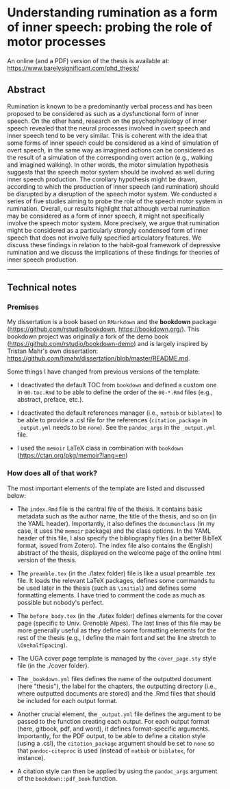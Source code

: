 # Understanding rumination as a form of inner speech: probing the role of motor processes

An online (and a PDF) version of the thesis is available at: https://www.barelysignificant.com/phd_thesis/

## Abstract

Rumination is known to be a predominantly verbal process and has been proposed to be considered as such as a dysfunctional form of inner speech. On the other hand, research on the psychophysiology of inner speech revealed that the neural processes involved in overt speech and inner speech tend to be very similar. This is coherent with the idea that some forms of inner speech could be considered as a kind of simulation of overt speech, in the same way as imagined actions can be considered as the result of a simulation of the corresponding overt action (e.g., walking and imagined walking). In other words, the motor simulation hypothesis suggests that the speech motor system should be involved as well during inner speech production. The corollary hypothesis might be drawn, according to which the production of inner speech (and rumination) should be disrupted by a disruption of the speech motor system. We conducted a series of five studies aiming to probe the role of the speech motor system in rumination. Overall, our results highlight that although verbal rumination may be considered as a form of inner speech, it might not specifically involve the speech motor system. More precisely, we argue that rumination might be considered as a particularly strongly condensed form of inner speech that does not involve fully specified articulatory features. We discuss these findings in relation to the habit-goal framework of depressive rumination and we discuss the implications of these findings for theories of inner speech production.

<!--

Rumination is known to be a predominantly verbal process and has been proposed to be considered as such as a dysfunctional form of inner speech. On the other hand, research on the psychophysiology of inner speech revealed that the neural processes involved in overt speech and inner speech tend to be very similar. This is coherent with the idea that some forms of inner speech could be considered as a kind of simulation of overt speech, in the same way as imagined actions can be considered as the result of a simulation of the corresponding overt action (e.g., walking and imagined walking). In other words, the motor simulation hypothesis suggests that the speech motor system should be involved as well during inner speech production. The corollary hypothesis might be drawn, according to which the production of inner speech (and rumination) should be disrupted by a disruption of the speech motor system.

We conducted a series of five studies aiming to probe the role of the speech motor system in rumination. In Study 1, we used surface electromyography to examine the involvement of the speech motor system during induced rumination. We observed that induced rumination was associated with increased facial (lips and forehead) muscular activity as compared to rest. Moreover, an orofacial relaxation was more efficient in decreasing self-reported state rumination than a non-orofacial relaxation. These results taken together suggest that rumination might be considered as a form of inner speech recruiting the speech motor system. In Study 2, we induced rumination in either a verbal or a non-verbal modality to compare their electromyographic correlates. Our results shown that i) the induction of rumination in different modalities was not successful but that ii) comparing (a posteriori) groups of verbal versus non-verbal ruminators did not reveal differences in their electromyographic correlates. Moreover, a comparison of an orofacial relaxation to a non-orofacial relaxation (as in the first study) revealed an opposite pattern of results to those of Study 1. In Study 3, we compared the electromyographic correlates of both overt speech and inner speech production of two classes of nonwords. An automatic classification approach was undertaken to discriminate these signals according to the class of nonword to be uttered. Although this approach lead to reasonable accuracy rates during overt speech production, it failed to discriminate inner speech content based on surface electromyography signals. In Study 4, we used articulatory suppression to test the involvement of the speech motor system during rumination. Self-reported levels of state rumination showed a decrease after both motor activities (silent mouthing vs. finger-tapping), with only a slightly stronger decrease after the articulatory suppression than the control task. Importantly, the rumination level decrease was not moderated by the modality (verbal vs. non-verbal) of the ruminative thoughts. In Study 5, we induced either rumination or a more constructive form of repetitive thinking (problem-solving). We compared the effects of articulatory suppression to a control induction on self-reported state rumination and state affects following each thinking-style induction. Preliminary results suggest no stronger effect of articulatory suppression (chewing) in reducing self-reported state rumination as compared to finger-tapping.

Overall, these results highlight that although verbal rumination may be considered as a form of inner speech, it might not specifically involve the speech motor system. More precisely, we argue that rumination might be considered as a particularly strongly condensed form of inner speech that does not involve fully specified articulatory features. We discuss these findings in relation to the habit-goal framework of depressive rumination and we discuss the implications of these findings for theories of inner speech production.

-->

---

## Technical notes

### Premises

My dissertation is a book based on `RMarkdown` and the **bookdown** package
(<https://github.com/rstudio/bookdown>, <https://bookdown.org/>). This bookdown project was originally a fork of the demo book
(<https://github.com/rstudio/bookdown-demo>) and is largely inspired by Tristan Mahr's own dissertation: <https://github.com/tjmahr/dissertation/blob/master/README.md>.

Some things I have changed from previous versions of the template:

* I deactivated the default TOC from `bookdown` and defined a custom one in `00-toc.Rmd` to be able to define the order of the `00-*.Rmd` files (e.g., abstract, preface, etc.).

* I deactivated the default references manager (i.e., `natbib` or `biblatex`) to be able to provide a .csl file for the references (`citation_package` in `_output.yml` needs to be `none`). See the `pandoc_args` in the `_output.yml` file.

* I used the `memoir` LaTeX class in combination with `bookdown` (https://ctan.org/pkg/memoir?lang=en)

### How does all of that work?

The most important elements of the template are listed and discussed below:

* The `index.Rmd` file is the central file of the thesis. It contains basic metadata such as the author name, the title of the thesis, and so on (in the YAML header). Importantly, it also defines the `documenclass` (in my case, it uses the `memoir` package) and the class options. In the YAML header of this file, I also specify the bibliography files (in a better BibTeX format, issued from Zotero). The index file also contains the (English) abstract of the thesis, displayed on the welcome page of the online html version of the thesis.

* The `preamble.tex` (in the ./latex folder) file is like a usual preamble .tex file. It loads the relevant LaTeX packages, defines some commands tu be used later in the thesis (such as `\initial`) and defines some formatting elements. I have tried to comment the code as much as possible but nobody's perfect.

* The `before_body.tex` (in the ./latex folder) defines elements for the cover page (specific to Univ. Grenoble Alpes). The last lines of this file may be more generally useful as they define some formatting elements for the rest of the thesis (e.g., I define the main font and set the line stretch to `\OnehalfSpacing`).

* The UGA cover page template is managed by the `cover_page.sty` style file (in the ./cover folder).

* The `_bookdown.yml` files defines the name of the outputted document (here "thesis"), the label for the chapters, the outputting directory (i.e., where outputted documents are stored) and the .Rmd files that should be included for each output format.

* Another crucial element, the `_output.yml` file defines the argument to be passed to the function creating each output. For each output format (here, gitbook, pdf, and word), it defines format-specific arguments. Importantly, for the PDF output, to be able to define a citation style (using a .csl), the `citation_package` argument should be set to `none` so that `pandoc-citeproc` is used (instead of `natbib` or `biblatex`, for instance).

* A citation style can then be applied by using the `pandoc_args` argument of the `bookdown::pdf_book` function.
